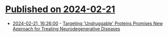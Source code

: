 # [Published on 2024-02-21](index.md)

* [2024-02-21, 16:26:00](https://soylentnews.org/article.pl?sid=24/02/20/1149204&from=rss) - [Targeting 'Undruggable' Proteins Promises New Approach for Treating Neurodegenerative Diseases](https://soylentnews.org/article.pl?sid=24/02/20/1149204&from=rss)
